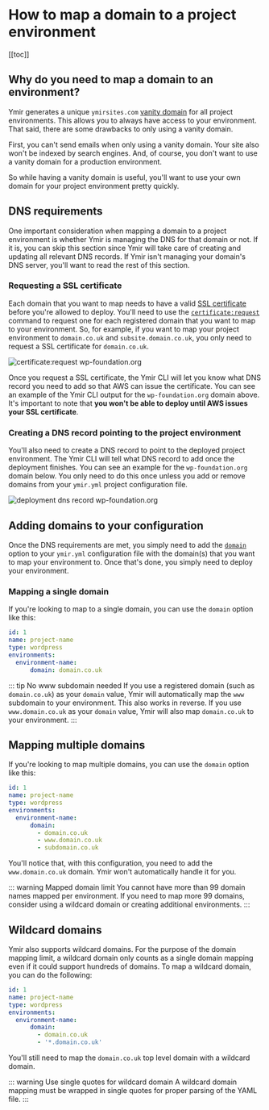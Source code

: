 # How to map a domain to a project environment

[[toc]]

## Why do you need to map a domain to an environment?

Ymir generates a unique `ymirsites.com` [vanity domain][1] for all project environments. This allows you to always have access to your environment. That said, there are some drawbacks to only using a vanity domain.

First, you can't send emails when only using a vanity domain. Your site also won't be indexed by search engines. And, of course, you don't want to use a vanity domain for a production environment.

So while having a vanity domain is useful, you'll want to use your own domain for your project environment pretty quickly.

## DNS requirements

One important consideration when mapping a domain to a project environment is whether Ymir is managing the DNS for that domain or not. If it is, you can skip this section since Ymir will take care of creating and updating all relevant DNS records. If Ymir isn't managing your domain's DNS server, you'll want to read the rest of this section.

### Requesting a SSL certificate

Each domain that you want to map needs to have a valid [SSL certificate][4] before you're allowed to deploy. You'll need to use the [`certificate:request`][2] command to request one for each registered domain that you want to map to your environment. So, for example, if you want to map your project environment to `domain.co.uk` and `subsite.domain.co.uk`, you only need to request a SSL certificate for `domain.co.uk`.

![certificate:request wp-foundation.org](../../images/wp-foundation-certificate-request.png)

Once you request a SSL certificate, the Ymir CLI will let you know what DNS record you need to add so that AWS can issue the certificate. You can see an example of the Ymir CLI output for the `wp-foundation.org` domain above. It's important to note that **you won't be able to deploy until AWS issues your SSL certificate**.

### Creating a DNS record pointing to the project environment

You'll also need to create a DNS record to point to the deployed project environment. The Ymir CLI will tell what DNS record to add once the deployment finishes. You can see an example for the `wp-foundation.org` domain below. You only need to do this once unless you add or remove domains from your `ymir.yml` project configuration file.

![deployment dns record wp-foundation.org](../../images/wp-foundation-deploy-dns-record.png)

## Adding domains to your configuration

Once the DNS requirements are met, you simply need to add the [`domain`][3] option to your `ymir.yml` configuration file with the domain(s) that you want to map your environment to. Once that's done, you simply need to deploy your environment.

### Mapping a single domain

If you're looking to map to a single domain, you can use the `domain` option like this:

```yml
id: 1
name: project-name
type: wordpress
environments:
  environment-name:
      domain: domain.co.uk
```

::: tip No www subdomain needed
If you use a registered domain (such as `domain.co.uk`) as your `domain` value, Ymir will automatically map the `www` subdomain to your environment. This also works in reverse. If you use `www.domain.co.uk` as your `domain` value, Ymir will also map `domain.co.uk` to your environment.
:::

## Mapping multiple domains

If you're looking to map multiple domains, you can use the `domain` option like this:

```yml
id: 1
name: project-name
type: wordpress
environments:
  environment-name:
      domain:
        - domain.co.uk
        - www.domain.co.uk
        - subdomain.co.uk
```

You'll notice that, with this configuration, you need to add the `www.domain.co.uk` domain. Ymir won't automatically handle it for you.

::: warning Mapped domain limit
You cannot have more than 99 domain names mapped per environment. If you need to map more 99 domains, consider using a wildcard domain or creating additional environments.
:::

## Wildcard domains

Ymir also supports wildcard domains. For the purpose of the domain mapping limit, a wildcard domain only counts as a single domain mapping even if it could support hundreds of domains. To map a wildcard domain, you can do the following:

```yml
id: 1
name: project-name
type: wordpress
environments:
  environment-name:
      domain:
        - domain.co.uk
        - '*.domain.co.uk'
```

You'll still need to map the `domain.co.uk` top level domain with a wildcard domain.

::: warning Use single quotes for wildcard domain
A wildcard domain mapping must be wrapped in single quotes for proper parsing of the YAML file.
:::

[1]: ../projects/environments.md#vanity-domain-name
[2]: ../reference/ymir-cli.md#certificate-request
[3]: ../reference/configuration.md#domain
[4]: ../team-resources/ssl-certificates.html
